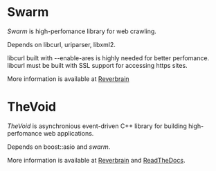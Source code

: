Swarm
=====

*Swarm* is high-perfomance library for web crawling.

Depends on libcurl, uriparser, libxml2.

libcurl built with --enable-ares is highly needed for better perfomance.
libcurl must be built with SSL support for accessing https sites.

More information is available at [Reverbrain](http://doc.reverbrain.com/swarm:swarm "Swarm documentation")

TheVoid
========

*TheVoid* is asynchronious event-driven C++ library for building high-perfomance
web applications.

Depends on boost::asio and *swarm*.

More information is available at [Reverbrain](http://doc.reverbrain.com/thevoid:thevoid "TheVoid documentation")
and [ReadTheDocs](http://thevoid.readthedocs.org/en/latest/).
